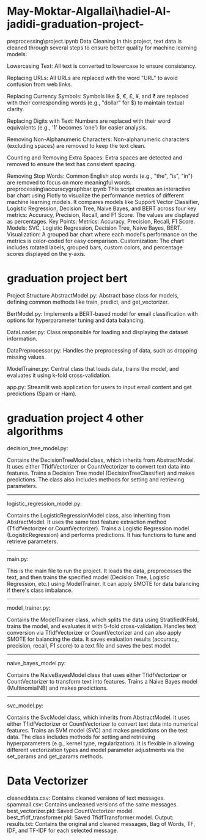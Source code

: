 # May-Moktar-Algallai\hadiel-Al-jadidi-graduation-project-
preprocessing\project.ipynb
Data Cleaning
In this project, text data is cleaned through several steps to ensure better quality for machine learning models:

Lowercasing Text: All text is converted to lowercase to ensure consistency.

Replacing URLs: All URLs are replaced with the word "URL" to avoid confusion from web links.

Replacing Currency Symbols: Symbols like $, €, £, ¥, and ₹ are replaced with their corresponding words (e.g., "dollar" for $) to maintain textual clarity.

Replacing Digits with Text: Numbers are replaced with their word equivalents (e.g., '1' becomes 'one') for easier analysis.

Removing Non-Alphanumeric Characters: Non-alphanumeric characters (excluding spaces) are removed to keep the text clean.

Counting and Removing Extra Spaces: Extra spaces are detected and removed to ensure the text has consistent spacing.

Removing Stop Words: Common English stop words (e.g., "the", "is", "in") are removed to focus on more meaningful words.
preprocessing\accuracygraphbar.ipynb
This script creates an interactive bar chart using Plotly to visualize the performance metrics of different machine learning models. It compares models like Support Vector Classifier, Logistic Regression, Decision Tree, Naive Bayes, and BERT across four key metrics: Accuracy, Precision, Recall, and F1 Score. The values are displayed as percentages.
Key Points:
Metrics: Accuracy, Precision, Recall, F1 Score.
Models: SVC, Logistic Regression, Decision Tree, Naive Bayes, BERT.
Visualization: A grouped bar chart where each model's performance on the metrics is color-coded for easy comparison.
Customization: The chart includes rotated labels, grouped bars, custom colors, and percentage scores displayed on the y-axis.
# graduation project bert
Project Structure
AbstractModel.py: Abstract base class for models, defining common methods like train, predict, and get_vectorizer.

BertModel.py: Implements a BERT-based model for email classification with options for hyperparameter tuning and data balancing.

DataLoader.py: Class responsible for loading and displaying the dataset information.

DataPreprocessor.py: Handles the preprocessing of data, such as dropping missing values.

ModelTrainer.py: Central class that loads data, trains the model, and evaluates it using k-fold cross-validation.

app.py: Streamlit web application for users to input email content and get predictions (Spam or Ham).
# graduation project 4 other algorithms
decision_tree_model.py:

Contains the DecisionTreeModel class, which inherits from AbstractModel. It uses either TfidfVectorizer or CountVectorizer to convert text data into features.
Trains a Decision Tree model (DecisionTreeClassifier) and makes predictions. The class also includes methods for setting and retrieving parameters.
_____________________________________________________________________________________________________________________________________________________
logistic_regression_model.py:

Contains the LogisticRegressionModel class, also inheriting from AbstractModel. It uses the same text feature extraction method (TfidfVectorizer or CountVectorizer).
Trains a Logistic Regression model (LogisticRegression) and performs predictions. It has functions to tune and retrieve parameters.
______________________________________________________________________________________________________________________________________________________
main.py:

This is the main file to run the project. It loads the data, preprocesses the text, and then trains the specified model (Decision Tree, Logistic Regression, etc.) using ModelTrainer.
It can apply SMOTE for data balancing if there's class imbalance.
_______________________________________________________________________________________________________________________________________
model_trainer.py:

Contains the ModelTrainer class, which splits the data using StratifiedKFold, trains the model, and evaluates it with 5-fold cross-validation.
Handles text conversion via TfidfVectorizer or CountVectorizer and can also apply SMOTE for balancing the data.
It saves evaluation results (accuracy, precision, recall, F1 score) to a text file and saves the best model.
____________________________________________________________________________________________________________________________________________
naive_bayes_model.py:

Contains the NaiveBayesModel class that uses either TfidfVectorizer or CountVectorizer to transform text into features.
Trains a Naive Bayes model (MultinomialNB) and makes predictions.
________________________________________________________________________________________________________________________________________
svc_model.py:

Contains the SvcModel class, which inherits from AbstractModel.
It uses either TfidfVectorizer or CountVectorizer to convert text data into numerical features.
Trains an SVM model (SVC) and makes predictions on the test data.
The class includes methods for setting and retrieving hyperparameters (e.g., kernel type, regularization).
It is flexible in allowing different vectorization types and model parameter adjustments via the set_params and get_params methods.
# Data Vectorizer
cleaneddata.csv: Contains cleaned versions of text messages.
spammail.csv: Contains uncleaned versions of the same messages.
best_vectorizer.pkl: Saved CountVectorizer model.
best_tfidf_transformer.pkl: Saved TfidfTransformer model.
Output:
results.txt: Contains the original and cleaned messages, Bag of Words, TF, IDF, and TF-IDF for each selected message.
